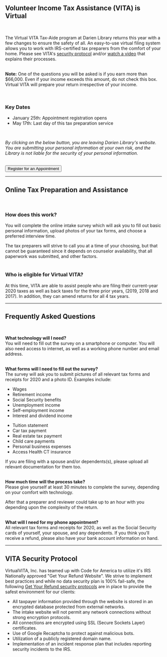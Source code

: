<div class="row">
<div class="col-md-10 col-md-offset-1">

## Volunteer Income Tax Assistance (VITA) is Virtual
<br />
<div class="row">
<div class="col-md-6">

The Virtual VITA Tax-Aide program at Darien Library returns this year with a few changes to ensure the safety of all. An easy-to-use virtual filing system allows you to work with IRS-certified tax preparers from the comfort of your home. Please see VITA's <a href="#Security">security protocol</a> and/or [watch a video](http://dar.to/35nkjju "watch a video") that explains their processes.
<br />
<br />

**Note:** One of the questions you will be asked is if you earn more than $66,000. Even if your income exceeds this amount, do not check this box. Virtual VITA will prepare your return irrespective of your income.

<br />

</div>
<div class="col-md-6">

### Key Dates
* January 25th: Appointment registration opens
* May 17th: Last day of this tax preparation service
<!-- * January 29th: Scanning and data entry service begins -->
<br />

<!-- A limited <a href="#appt">scanning and data entry service</a> -->

_By clicking on the below button, you are leaving Darien Library's website. You are submitting your personal information at your own risk, and the Library is not liable for the security of your personal information._
<br />
<br />

<a href="http://dar.to/3sRNXra"><button class="btn-u btn-u-lg btn-u-dark-blue btn-block" type="button">Register for an Appointment</button></a>

</div>
</div>
<hr />

## Online Tax Preparation and Assistance
<br />

<div class="row">
<div class="col-md-6">

### How does this work?
You will complete the online intake survey which will ask you to fill out basic personal information, upload photos of your tax forms, and choose a preferred interview time.  

The tax preparers will strive to call you at a time of your choosing, but that cannot be guaranteed since it depends on counselor availability, that all paperwork was submitted, and other factors.  
<br />

</div>
<div class="col-md-6">

### Who is eligible for Virtual VITA?
At this time, VITA are able to assist people who are filing their current-year 2020 taxes as well as back taxes for the three prior years, (2019, 2018 and 2017). In addition, they can amend returns for all 4 tax years.

</div>
</div>
<hr />

<!-- 
<a id="appt"></a>
## Scanning and Data Entry Service
<br />
<div class="row">
<div class="col-md-6">

### In-Person Appointments
We strongly encourage you to have your returns prepared using the all-virtual filing method.  

However, for those with minimal computer skills or who can’t elicit the help of family or friends, Darien Library will be offering limited in-person appointments by which your basic information and tax documents will be entered into the “Get Your Refund” system by the same group of IRS-certified volunteers we have partnered with for years. 

Due to COVID restrictions, this service is very limited and appointments are required. Your return will be prepared remotely by Virtual VITA volunteers and arrangements will be made to deliver the finished return to you at a later date.        
<br />
<br />

</div>
<div class="col-md-6">

### Appointments
You may start making your scanning appointments now. The first appointments will be on January 29th.

* Fridays from 9 a.m. to 1 p.m.
* Saturdays from 1 to 5 p.m. 
<br />

### Schedule Your Appointment
Call the Reference Desk at [203-669-5236](tel:2036695236 "Call the Reference Desk"). 

These appointments are for those who need help filling out an online form. You will need to bring all your <a href="#docs">tax-related documents</a> with you. 

[View directions](http://dar.to/2vLm4Ty "View directions") to Darien Library at 1441 Post Road.
</div>
</div>
<hr /> -->

## Frequently Asked Questions
<br />

**What technology will I need?**<br />
You will need to fill out the survey on a smartphone or computer. You will also need access to internet, as well as a working phone number and email address. 
<br />
<br />

<a name="docs"></a>
**What forms will I need to fill out the survey?**<br />
The survey will ask you to submit pictures of all relevant tax forms and receipts for 2020 and a photo ID. Examples include: 

<div class="row">
<div class="col-md-6">

* Wages
* Retirement income
* Social Security benefits
* Unemployment income
* Self-employment income
* Interest and dividend income

</div>
<div class="col-md-6">

* Tuition statement
* Car tax payment
* Real estate tax payment
* Child care payments
* Personal business expenses
* Access Health CT insurance

</div>
</div>

If you are filing with a spouse and/or dependents(s), please upload all relevant documentation for them too. 
<br />
<br />

**How much time will the process take?**<br />
Please give yourself at least 30 minutes to complete the survey, depending on your comfort with technology.

After that a preparer and reviewer could take up to an hour with you depending upon the complexity of the return.
<br />
<br />

**What will I need for my phone appointment?**<br />
All relevant tax forms and receipts for 2020, as well as the Social Security cards of yourself, your spouse, and any dependents. If you think you’ll receive a refund, please also have your bank account information on hand.
<br />
<hr />

<a name="Security"></a>

## VITA Security Protocol
VirtualVITA, Inc. has teamed up with Code for America to utilize it's IRS Nationally approved  "Get Your Refund Website".  We strive to implement best practices and while no data security plan is 100% fail-safe, the following [Get Your Refund security protocols](http://dar.to/2Nuge75 "Get Your Refund security protocols") are in place to provide the safest environment for our clients:

* All taxpayer information provided through the website is stored in an encrypted database protected from external networks.
* The intake website will not permit any network connections without strong encryption protocols.
* All connections are encrypted using SSL (Secure Sockets Layer) certificates.
* Use of Google Recaptcha to protect against malicious bots.
* Utilization of a publicly registered domain name.
* Implementation of an incident response plan that includes reporting security incidents to the IRS.
</div>
</div>